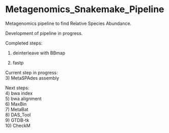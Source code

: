 # Metagenomics_Snakemake_Pipeline
Metagenomics pipeline to find Relative Species Abundance. 
  
  
Development of pipeline in progress.  
  
Completed steps:  
 1) deinterleave with BBmap  
 
 2) fastp  

  
Current step in progress:   
 3) MetaSPAdes assembly  

Next steps:  
 4) bwa index   
 5) bwa alignment   
 6) MaxBin   
 7) MetaBat   
 8) DAS_Tool   
 9) GTDB-tk   
 10) CheckM   

  

